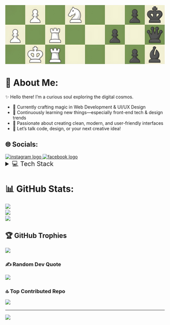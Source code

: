 
[![](chesspic.jpg)](#)

# 💫 About Me:
✨ Hello there! I’m a curious soul exploring the digital cosmos.  
 - 🔭 Currently crafting magic in Web Development & UI/UX Design  
 - 🌱 Continuously learning new things—especially front-end tech & design trends  
 - 🎨 Passionate about creating clean, modern, and user-friendly interfaces  
 - 💬 Let’s talk code, design, or your next creative idea!


## 🌐 Socials:
<div align="left">
  <a href="https://instagram.com/alfaarros" target="_blank">
    <img src="https://raw.githubusercontent.com/maurodesouza/profile-readme-generator/master/src/assets/icons/social/instagram/default.svg" width="40" height="28" alt="instagram logo"/>
  </a>
  <a href="https://www.facebook.com/share/1MMNwvG9xM/" target="_blank">
    <img src="https://raw.githubusercontent.com/maurodesouza/profile-readme-generator/master/src/assets/icons/social/facebook/default.svg" width="40" height="28" alt="facebook logo" />
  </a>
</div>


<details>
  <summary style="font-size:20px; cursor:pointer;">💻 Tech Stack</summary>
  <br />
  <p align="left">
    <span style="margin-right:4px;"><img src="https://img.shields.io/badge/c%23-%23239120.svg?style=for-the-badge&logo=csharp&logoColor=white"/></span>
    <span style="margin-right:4px;"><img src="https://img.shields.io/badge/c++-%2300599C.svg?style=for-the-badge&logo=c%2B%2B&logoColor=white"/></span>
    <span style="margin-right:4px;"><img src="https://img.shields.io/badge/python-3670A0?style=for-the-badge&logo=python&logoColor=ffdd54"/></span>
    <span style="margin-right:4px;"><img src="https://img.shields.io/badge/WordPress-%23117AC9.svg?style=for-the-badge&logo=WordPress&logoColor=white"/></span>
    <span style="margin-right:4px;"><img src="https://img.shields.io/badge/adobe-%23FF0000.svg?style=for-the-badge&logo=adobe&logoColor=white"/></span>
    <span style="margin-right:4px;"><img src="https://img.shields.io/badge/adobe%20illustrator-%23FF9A00.svg?style=for-the-badge&logo=adobe%20illustrator&logoColor=white"/></span>
    <span style="margin-right:4px;"><img src="https://img.shields.io/badge/Adobe%20Lightroom-31A8FF.svg?style=for-the-badge&logo=Adobe%20Lightroom&logoColor=white"/></span>
    <span style="margin-right:4px;"><img src="https://img.shields.io/badge/Adobe%20Lightroom%20Classic-31A8FF.svg?style=for-the-badge&logo=Adobe%20Lightroom%20Classic&logoColor=white"/></span>
    <span style="margin-right:4px;"><img src="https://img.shields.io/badge/adobe%20photoshop-%2331A8FF.svg?style=for-the-badge&logo=adobe%20photoshop&logoColor=white"/></span>
    <span style="margin-right:4px;"><img src="https://img.shields.io/badge/figma-%23F24E1E.svg?style=for-the-badge&logo=figma&logoColor=white"/></span>
    <span style="margin-right:4px;"><img src="https://img.shields.io/badge/Canva-%2300C4CC.svg?style=for-the-badge&logo=Canva&logoColor=white"/></span>
    <span style="margin-right:4px;"><img src="https://img.shields.io/badge/Sketch-FFB387?style=for-the-badge&logo=sketch&logoColor=black"/></span>
    <span style="margin-right:4px;"><img src="https://img.shields.io/badge/github-%23121011.svg?style=for-the-badge&logo=github&logoColor=white"/></span>
  </p>
</details>


# 📊 GitHub Stats:
![](https://github-readme-stats.vercel.app/api?username=metamorphosisdev&theme=tokyonight&hide_border=false&include_all_commits=true&count_private=true)<br/>
![](https://nirzak-streak-stats.vercel.app/?user=metamorphosisdev&theme=tokyonight&hide_border=false)<br/>
![](https://github-readme-stats.vercel.app/api/top-langs/?username=metamorphosisdev&theme=tokyonight&hide_border=false&include_all_commits=true&count_private=true&layout=compact)


## 🏆 GitHub Trophies
![](https://github-profile-trophy.vercel.app/?username=metamorphosisdev&theme=radical&no-frame=true&no-bg=false&margin-w=4)

### ✍️ Random Dev Quote
![](https://quotes-github-readme.vercel.app/api?type=horizontal&theme=tokyonight)

### 🔝 Top Contributed Repo
![](https://github-contributor-stats.vercel.app/api?username=metamorphosisdev&limit=5&theme=tokyonight&combine_all_yearly_contributions=true)

---
[![](https://visitcount.itsvg.in/api?id=metamorphosisdev&icon=6&color=0)](https://visitcount.itsvg.in)


